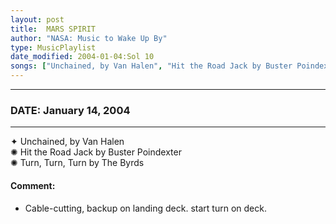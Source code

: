 ```yaml
---
layout: post
title:  MARS SPIRIT
author: "NASA: Music to Wake Up By"
type: MusicPlaylist
date_modified: 2004-01-04:Sol 10
songs: ["Unchained, by Van Halen", "Hit the Road Jack by Buster Poindexter", "Turn, Turn, Turn by The Byrds"]
---
```


----
### DATE: January 14, 2004
----
✦ Unchained, by Van Halen  &nbsp;<br />
✺ Hit the Road Jack by Buster Poindexter  &nbsp;<br />
✺ Turn, Turn, Turn by The Byrds

#### Comment:
* Cable-cutting, backup on landing deck. start turn on deck.




<br/>
<center>
	<a target="_blank"
	   href="https://twitter.com/intent/tweet?hashtags=Space,NASA,Playlist,NASAWakeupCalls,SpaceProgram&text=🚀 {{ page.author}}, '{{ page.songs.first }}' {{ page.title }}, {{ page.date | date: '%B %d, %Y' }}, {{ site.url }}{{ page.url }}&via=nasawakeupcalls"><i class="fab fa-twitter" title="Tweet this page" alt="Tweet this page" style="font-size: 1.3em;"></i></a>
	&nbsp; 	<i class="fas fa-user-astronaut" style="font-size: 1.5em;"></i> &nbsp;
    <a id="custom_amazon_link"
       type="amzn" search="#"
       category="popular music">
    <i class="fab fa-amazon" style="font-size: 1.3em;"></i></a>
</center>

<!-- Randomly resolve an individual entry from a song array -->
<script src="/assets/javascript/seedrandom.min.js"></script>
<script>
  var wake_me_up = ["Unchained, by Van Halen", "Hit the Road Jack by Buster Poindexter", "Turn, Turn, Turn by The Byrds"];
  var prng = new Math.seedrandom();
  function randomSong() {
    song = wake_me_up[Math.floor(Math.random() * wake_me_up.length)];
    var amazon_link = document.getElementById("custom_amazon_link");
    amazon_link.setAttribute("search", song);
  }
  window.onload = randomSong();
</script>
